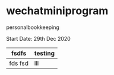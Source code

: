 # wechatminiprogram
personalbookkeeping

Start Date: 29th Dec 2020

|fsdfs    |testing  |
| ------- | ------- |
|fds fsd|lll|
